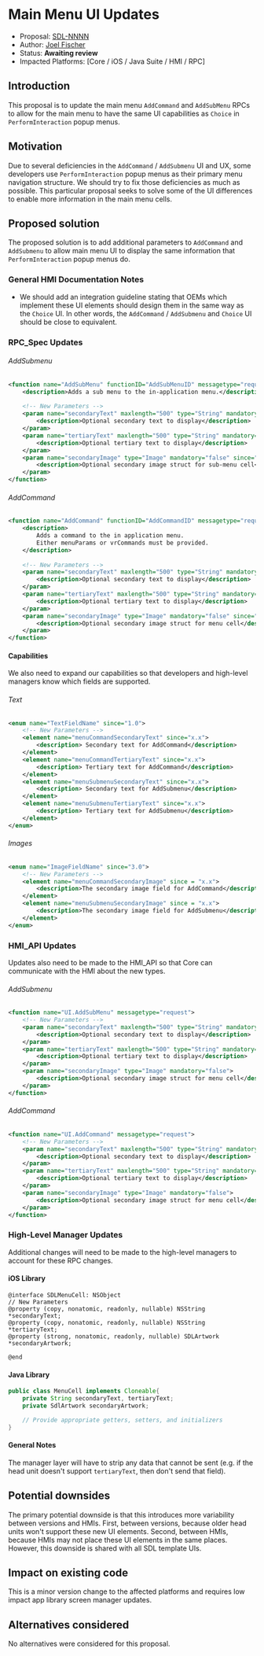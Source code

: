 # Main Menu UI Updates

* Proposal: [SDL-NNNN](NNNN-addcommand-ui-updates.md)
* Author: [Joel Fischer](https://github.com/joeljfischer)
* Status: **Awaiting review**
* Impacted Platforms: [Core / iOS / Java Suite / HMI / RPC]

## Introduction
This proposal is to update the main menu `AddCommand` and `AddSubMenu` RPCs to allow for the main menu to have the same UI capabilities as `Choice` in `PerformInteraction` popup menus.

## Motivation
Due to several deficiencies in the `AddCommand` / `AddSubmenu` UI and UX, some developers use `PerformInteraction` popup menus as their primary menu navigation structure. We should try to fix those deficiencies as much as possible. This particular proposal seeks to solve some of the UI differences to enable more information in the main menu cells.

## Proposed solution
The proposed solution is to add additional parameters to `AddCommand` and `AddSubmenu` to allow main menu UI to display the same information that `PerformInteraction` popup menus do.

### General HMI Documentation Notes
* We should add an integration guideline stating that OEMs which implement these UI elements should design them in the same way as the `Choice` UI. In other words, the `AddCommand` / `AddSubmenu` and `Choice` UI should be close to equivalent.

### RPC_Spec Updates
###### AddSubmenu
```xml
<function name="AddSubMenu" functionID="AddSubMenuID" messagetype="request" since="1.0">
    <description>Adds a sub menu to the in-application menu.</description>
    
    <!-- New Parameters -->
    <param name="secondaryText" maxlength="500" type="String" mandatory="false" since="x.x">
        <description>Optional secondary text to display</description>
    </param>
    <param name="tertiaryText" maxlength="500" type="String" mandatory="false" since="x.x">
        <description>Optional tertiary text to display</description>
    </param>
    <param name="secondaryImage" type="Image" mandatory="false" since="x.x">
        <description>Optional secondary image struct for sub-menu cell</description>
    </param>
</function>
```

###### AddCommand
```xml
<function name="AddCommand" functionID="AddCommandID" messagetype="request" since="1.0">
    <description>
        Adds a command to the in application menu.
        Either menuParams or vrCommands must be provided.
    </description>
    
    <!-- New Parameters -->
    <param name="secondaryText" maxlength="500" type="String" mandatory="false" since="x.x">
        <description>Optional secondary text to display</description>
    </param>
    <param name="tertiaryText" maxlength="500" type="String" mandatory="false" since="x.x">
        <description>Optional tertiary text to display</description>
    </param>
    <param name="secondaryImage" type="Image" mandatory="false" since="x.x">
        <description>Optional secondary image struct for menu cell</description>
    </param>
</function>
```

#### Capabilities
We also need to expand our capabilities so that developers and high-level managers know which fields are supported.

###### Text
```xml
<enum name="TextFieldName" since="1.0">
    <!-- New Parameters -->
    <element name="menuCommandSecondaryText" since="x.x">
        <description> Secondary text for AddCommand</description>
    </element>
    <element name="menuCommandTertiaryText" since="x.x">
        <description> Tertiary text for AddCommand</description>
    </element>
    <element name="menuSubmenuSecondaryText" since="x.x">
        <description> Secondary text for AddSubmenu</description>
    </element>
    <element name="menuSubmenuTertiaryText" since="x.x">
        <description> Tertiary text for AddSubmenu</description>
    </element>
</enum>
```

###### Images
```xml
<enum name="ImageFieldName" since="3.0">
    <!-- New Parameters -->
    <element name="menuCommandSecondaryImage" since = "x.x">
        <description>The secondary image field for AddCommand</description>
    </element>
    <element name="menuSubmenuSecondaryImage" since = "x.x">
        <description>The secondary image field for AddSubmenu</description>
    </element>
</enum>
```

### HMI_API Updates
Updates also need to be made to the HMI_API so that Core can communicate with the HMI about the new types.

###### AddSubmenu
```xml
<function name="UI.AddSubMenu" messagetype="request">
    <!-- New Parameters -->
    <param name="secondaryText" maxlength="500" type="String" mandatory="false">
        <description>Optional secondary text to display</description>
    </param>
    <param name="tertiaryText" maxlength="500" type="String" mandatory="false">
        <description>Optional tertiary text to display</description>
    </param>
    <param name="secondaryImage" type="Image" mandatory="false">
        <description>Optional secondary image struct for menu cell</description>
    </param>
</function>
```

###### AddCommand
```xml
<function name="UI.AddCommand" messagetype="request">
    <!-- New Parameters -->
    <param name="secondaryText" maxlength="500" type="String" mandatory="false">
        <description>Optional secondary text to display</description>
    </param>
    <param name="tertiaryText" maxlength="500" type="String" mandatory="false">
        <description>Optional tertiary text to display</description>
    </param>
    <param name="secondaryImage" type="Image" mandatory="false">
        <description>Optional secondary image struct for menu cell</description>
    </param>
</function>
```

### High-Level Manager Updates
Additional changes will need to be made to the high-level managers to account for these RPC changes.

#### iOS Library
```objc
@interface SDLMenuCell: NSObject
// New Parameters
@property (copy, nonatomic, readonly, nullable) NSString *secondaryText;
@property (copy, nonatomic, readonly, nullable) NSString *tertiaryText;
@property (strong, nonatomic, readonly, nullable) SDLArtwork *secondaryArtwork;

@end
```

#### Java Library
```java
public class MenuCell implements Cloneable{
    private String secondaryText, tertiaryText;
    private SdlArtwork secondaryArtwork;

    // Provide appropriate getters, setters, and initializers
}
```

#### General Notes
The manager layer will have to strip any data that cannot be sent (e.g. if the head unit doesn't support `tertiaryText`, then don't send that field).

## Potential downsides
The primary potential downside is that this introduces more variability between versions and HMIs. First, between versions, because older head units won't support these new UI elements. Second, between HMIs, because HMIs may not place these UI elements in the same places. However, this downside is shared with all SDL template UIs.

## Impact on existing code
This is a minor version change to the affected platforms and requires low impact app library screen manager updates.

## Alternatives considered
No alternatives were considered for this proposal.

```

